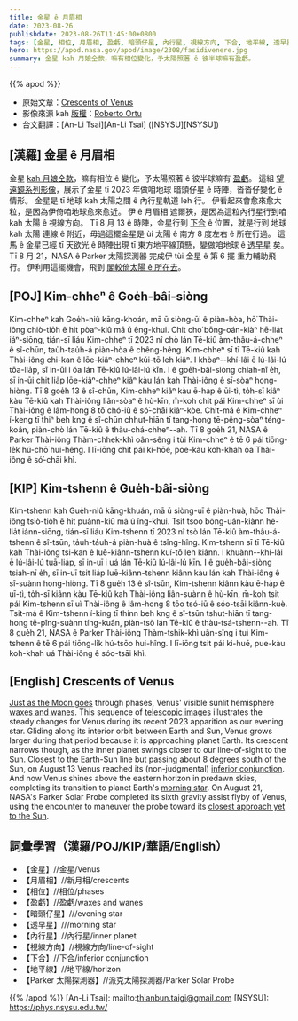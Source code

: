 ```yaml
---
title: 金星 ê 月眉相
date: 2023-08-26
publishdate: 2023-08-26T11:45:00+0800
tags: [金星, 相位, 月眉相, 盈虧, 暗頭仔星, 內行星, 視線方向, 下合, 地平線, 透早星, Parker 太陽探測器]
hero: https://apod.nasa.gov/apod/image/2308/fasidivenere.jpg
summary: 金星 kah 月娘仝款，嘛有相位變化，予太陽照著 ê 彼半球嘛有盈虧。
---
```


{{% apod %}}

- 原始文章：[Crescents of Venus](https://apod.nasa.gov/apod/ap230826.html)
- 影像來源 kah [版權][copyright]：[Roberto Ortu](https://www.flickr.com/photos/194524290@N05/)
- 台文翻譯：[An-Li Tsai][An-Li Tsai] ([NSYSU][NSYSU])

## [漢羅] 金星 ê 月眉相
金星 [kah 月娘仝款][Just as the Moon goes]，嘛有相位 ê 變化，予太陽照著 ê 彼半球嘛有 [盈虧][waxes and wanes]。
這組 [望遠鏡系列影像][telescopic images]，展示了金星 tī 2023 年做咱地球 暗頭仔星 ê 時陣，沓沓仔變化 ê 情形。
金星是 tī 地球 kah 太陽之間 ê 內行星軌道 leh 行。
伊看起來會愈來愈大粒，是因為伊倚咱地球愈來愈近。
伊 ê 月眉相 遮爾狹，是因為這粒內行星行到咱 kah 太陽 ê 視線方向。
Tī 8 月 13 ê 時陣，金星行到 [下合][inferior conjunction] ê 位置，就是行到 地球 kah 太陽 連線 ê 附近，毋過這擺金星是 ùi 太陽 ê 南方 8 度左右 ê 所在行過。
這馬 ê 金星已經 tī 天欲光 ê 時陣出現 tī 東方地平線頂懸，變做咱地球 ê [透早星][morning star] 矣。
Tī 8 月 21，NASA ê Parker 太陽探測器 完成伊 tùi 金星 ê 第 6 擺 重力輔助飛行。
伊利用這擺機會，飛到 [閣較倚太陽 ê 所在去][closest approach yet to the Sun]。

## [POJ] Kim-chheⁿ ê Goe̍h-bâi-siòng
Kim-chheⁿ kah Goe̍h-niû kāng-khoán, mā ū siòng-ūi ê piàn-hòa, hō͘ Thài-iông chiò-tio̍h ê hit pòaⁿ-kiû mā ū êng-khui.
Chit cho͘ bōng-oán-kiàⁿ hē-lia̍t iáⁿ-siōng, tián-sī liáu Kim-chheⁿ tī 2023 nî chò lán Tē-kiû àm-thâu-á-chheⁿ ê sî-chūn, tau̍h-tau̍h-á piàn-hòa ê chêng-hêng.
Kim-chheⁿ sī tī Tē-kiû kah Thài-iông chi-kan ê lōe-kiâⁿ-chheⁿ kúi-tō leh kiâⁿ.
I khòaⁿ--khí-lâi ē lú-lâi-lú tōa-lia̍p, sī in-ūi i óa lán Tē-kiû lú-lâi-lú kīn.
I ê goe̍h-bâi-siòng chiah-nī e̍h, sī in-ūi chit lia̍p lōe-kiâⁿ-chheⁿ kiâⁿ kàu lán kah Thài-iông ê sī-sòaⁿ hong-hiòng.
Tī 8 goe̍h 13 ê sî-chūn, Kim-chheⁿ kiâⁿ kàu ē-ha̍p ê ūi-tì, to̍h-sī kiâⁿ kàu Tē-kiû kah Thài-iông liân-sòaⁿ ê hù-kīn, m̄-koh chit pái Kim-chheⁿ sī ùi Thài-iông ê lâm-hong 8 tō͘ chó-iū ê só͘-chāi kiâⁿ-kòe.
Chit-má ê Kim-chheⁿ í-keng tī thiⁿ beh kng ê sî-chūn chhut-hiān tī tang-hong tē-pêng-sòaⁿ téng-koân, piàn-chò lán Tē-kiû ê thàu-chá-chheⁿ--ah.
Tī 8 goe̍h 21, NASA ê Parker Thài-iông Thàm-chhek-khì oân-sêng i tùi Kim-chheⁿ ê tē 6 pái tiōng-le̍k hú-chō͘ hui-hêng.
I lī-iōng chit pái ki-hōe, poe-kàu koh-khah óa Thài-iông ê só͘-chāi khì.

## [KIP] Kim-tshenn ê Gue̍h-bâi-siòng
Kim-tshenn kah Gue̍h-niû kāng-khuán, mā ū siòng-uī ê piàn-huà, hōo Thài-iông tsiò-tio̍h ê hit puànn-kiû mā ū îng-khui.
Tsit tsoo bōng-uán-kiànn hē-lia̍t iánn-siōng, tián-sī liáu Kim-tshenn tī 2023 nî tsò lán Tē-kiû àm-thâu-á-tshenn ê sî-tsūn, ta̍uh-ta̍uh-á piàn-huà ê tsîng-hîng.
Kim-tshenn sī tī Tē-kiû kah Thài-iông tsi-kan ê luē-kiânn-tshenn kuí-tō leh kiânn.
I khuànn--khí-lâi ē lú-lâi-lú tuā-lia̍p, sī in-uī i uá lán Tē-kiû lú-lâi-lú kīn.
I ê gue̍h-bâi-siòng tsiah-nī e̍h, sī in-uī tsit lia̍p luē-kiânn-tshenn kiânn kàu lán kah Thài-iông ê sī-suànn hong-hiòng.
Tī 8 gue̍h 13 ê sî-tsūn, Kim-tshenn kiânn kàu ē-ha̍p ê uī-tì, to̍h-sī kiânn kàu Tē-kiû kah Thài-iông liân-suànn ê hù-kīn, m̄-koh tsit pái Kim-tshenn sī uì Thài-iông ê lâm-hong 8 tōo tsó-iū ê sóo-tsāi kiânn-kuè.
Tsit-má ê Kim-tshenn í-king tī thinn beh kng ê sî-tsūn tshut-hiān tī tang-hong tē-pîng-suànn tíng-kuân, piàn-tsò lán Tē-kiû ê thàu-tsá-tshenn--ah.
Tī 8 gue̍h 21, NASA ê Parker Thài-iông Thàm-tshik-khì uân-sîng i tuì Kim-tshenn ê tē 6 pái tiōng-li̍k hú-tsōo hui-hîng.
I lī-iōng tsit pái ki-huē, pue-kàu koh-khah uá Thài-iông ê sóo-tsāi khì.

## [English] Crescents of Venus
[Just as the Moon goes][Just as the Moon goes] through phases, Venus' visible sunlit hemisphere [waxes and wanes][waxes and wanes].
This sequence of [telescopic images][telescopic images] illustrates the steady changes for Venus during its recent 2023 apparition as our evening star.
Gliding along its interior orbit between Earth and Sun, Venus grows larger during that period because it is approaching planet Earth.
Its crescent narrows though, as the inner planet swings closer to our line-of-sight to the Sun.
Closest to the Earth-Sun line but passing about 8 degrees south of the Sun, on August 13 Venus reached its (non-judgmental) [inferior conjunction][inferior conjunction].
And now Venus shines above the eastern horizon in predawn skies, completing its transition to planet Earth's [morning star][morning star].
On August 21, NASA's Parker Solar Probe completed its sixth gravity assist flyby of Venus, using the encounter to maneuver the probe toward its [closest approach yet to the Sun][closest approach yet to the Sun].

## 詞彙學習（漢羅/POJ/KIP/華語/English）
- 【金星】//金星/Venus
- 【月眉相】//新月相/crescents
- 【相位】//相位/phases
- 【盈虧】//盈虧/waxes and wanes
- 【暗頭仔星】///evening star
- 【透早星】///morning star
- 【內行星】//內行星/inner planet
- 【視線方向】//視線方向/line-of-sight
- 【下合】//下合/inferior conjunction
- 【地平線】//地平線/horizon
- 【Parker 太陽探測器】//派克太陽探測器/Parker Solar Probe

{{% /apod %}}
[An-Li Tsai]: mailto:thianbun.taigi@gmail.com
[NSYSU]: https://phys.nsysu.edu.tw/

[copyright]: https://apod.nasa.gov/apod/fap/lib/about_apod.html#srapply
[License]: https://creativecommons.org/licenses/by/2.0/
[Just as the Moon goes]:https://en.wikipedia.org/wiki/Galileo_Galilei#Phases_of_Venus
[waxes and wanes]:https://solarsystem.nasa.gov/resources/482/galileos-phases-of-venus-and-other-planets/
[telescopic images]:https://www.flickr.com/photos/194524290@N05/53120589281/
[inferior conjunction]:https://earthsky.org/astronomy-essentials/inferior-conjunction-venus-between-sun-and-earth/
[morning star]:https://history.nasa.gov/SP-424/ch1.htm
[closest approach yet to the Sun]:https://blogs.nasa.gov/parkersolarprobe/2023/08/23/venus-flyby-sends-parker-solar-probe-toward-record-setting-flights-around-the-sun/
